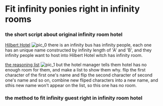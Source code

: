 # Fit infinity ponies right in infinity rooms
### the short script about original infinity room hotel
[Hilbert Hotel](https://player.odycdn.com/api/v4/streams/free/pic_0/9e167c177f08531493c5c22d42aa6f336baa96b4/dfb2e8)
![pic_0](https://player.odycdn.com/api/v4/streams/free/pic_0/9e167c177f08531493c5c22d42aa6f336baa96b4/dfb2e8)
there is an infinity bus has infinity people, each one has an unique name constructed by infinity length of 'A' and 'B', and they infinity people want to host into Hilbert Hotel witch has infinity room.

[the reasoning list](https://player.odycdn.com/api/v4/streams/free/pic_1/1870697a27c3cc7ee58ec7799e9a669771c2e400/9ce3ef)
![pic_1](https://player.odycdn.com/api/v4/streams/free/pic_1/1870697a27c3cc7ee58ec7799e9a669771c2e400/9ce3ef)
but the hotel manager tells them hotel has no enough room for them, and make a list to show them why. flip the first character of the first one's name and flip the second character of second one's name and so on, combine new fliped characters into a new name, and sthis new name won't appear on the list, so this one has no room.

### the method to fit infinity guest right in infinity room hotel
